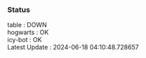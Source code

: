 ### Status


table : DOWN  
hogwarts : OK  
icy-bot : OK  
Latest Update : 2024-06-18 04:10:48.728657
